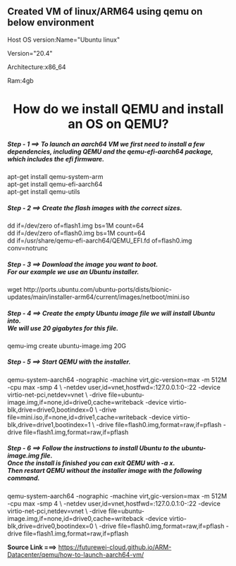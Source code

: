 ## Created VM of linux/ARM64 using qemu on below environment

Host OS version:Name="Ubuntu linux"

Version="20.4"

Architecture:x86_64

Ram:4gb


<h1 align=center> How do we install QEMU and install an OS on QEMU?</h1>



<h5> Step - 1 ==> To launch an aarch64 VM we first need to install a few dependencies, including QEMU and the qemu-efi-aarch64 package, which includes the efi firmware.</h5>

<p> apt-get install qemu-system-arm <br>
apt-get install qemu-efi-aarch64 <br>
apt-get install qemu-utils</p>




<h5> Step - 2 ==> Create the flash images with the correct sizes.</h5>

<p> dd if=/dev/zero of=flash1.img bs=1M count=64 <br>
dd if=/dev/zero of=flash0.img bs=1M count=64 <br>
dd if=/usr/share/qemu-efi-aarch64/QEMU_EFI.fd of=flash0.img conv=notrunc </p>




<h5> Step - 3 ==> Download the image you want to boot. <br> For our example we use an Ubuntu installer.</h5>

<p> wget http://ports.ubuntu.com/ubuntu-ports/dists/bionic-updates/main/installer-arm64/current/images/netboot/mini.iso </p>





<h5> Step - 4 ==> Create the empty Ubuntu image file we will install Ubuntu into. <br> We will use 20 gigabytes for this file.</h5>

<p> qemu-img create ubuntu-image.img 20G </p>





<h5> Step - 5 ==> Start QEMU with the installer.</h5>

<p> qemu-system-aarch64 -nographic -machine virt,gic-version=max -m 512M -cpu max -smp 4 \
-netdev user,id=vnet,hostfwd=:127.0.0.1:0-:22 -device virtio-net-pci,netdev=vnet \
-drive file=ubuntu-image.img,if=none,id=drive0,cache=writeback -device virtio-blk,drive=drive0,bootindex=0 \
-drive file=mini.iso,if=none,id=drive1,cache=writeback -device virtio-blk,drive=drive1,bootindex=1 \
-drive file=flash0.img,format=raw,if=pflash -drive file=flash1.img,format=raw,if=pflash  </p>






<h5> Step - 6 ==> Follow the instructions to install Ubuntu to the ubuntu-image.img file. <br> Once the install is finished you can exit QEMU with -a x. <br> Then restart QEMU without the installer image with the following command.</h5>

<p> qemu-system-aarch64 -nographic -machine virt,gic-version=max -m 512M -cpu max -smp 4 \
-netdev user,id=vnet,hostfwd=:127.0.0.1:0-:22 -device virtio-net-pci,netdev=vnet \
-drive file=ubuntu-image.img,if=none,id=drive0,cache=writeback -device virtio-blk,drive=drive0,bootindex=0 \
-drive file=flash0.img,format=raw,if=pflash -drive file=flash1.img,format=raw,if=pflash  </p>


**Source Link  ===>** https://futurewei-cloud.github.io/ARM-Datacenter/qemu/how-to-launch-aarch64-vm/
